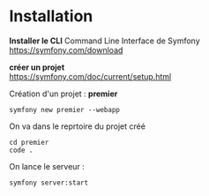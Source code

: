 # Installation

**Installer le CLI**
Command Line Interface de Symfony  
https://symfony.com/download  

**créer un projet**  
https://symfony.com/doc/current/setup.html  


Création d'un projet : **premier**
```
symfony new premier --webapp
```

On va dans le reprtoire du projet créé
```
cd premier
code .
```

On lance le serveur :  
```
symfony server:start
```